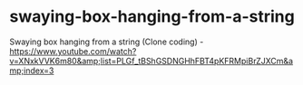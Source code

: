 # swaying-box-hanging-from-a-string
Swaying box hanging from a string (Clone coding) - https://www.youtube.com/watch?v=XNxkVVK6m80&amp;list=PLGf_tBShGSDNGHhFBT4pKFRMpiBrZJXCm&amp;index=3
